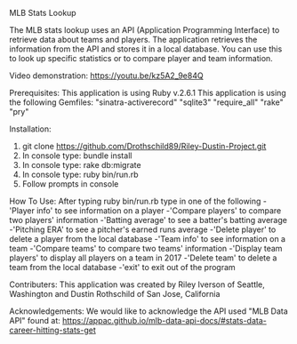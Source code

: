  MLB Stats Lookup
 
The MLB stats lookup uses an API (Application Programming Interface) to retrieve data about teams and players. The application retrieves the information from the API and stores it in a local database. You can use this to look up specific statistics or to compare player and team information.

Video demonstration: https://youtu.be/kz5A2_9e84Q
 
 Prerequisites: 
 This application is using Ruby v.2.6.1
 This application is using the following Gemfiles:
 "sinatra-activerecord"
 "sqlite3"
 "require_all"
 "rake"
 "pry"
 
 Installation:
 1. git clone https://github.com/Drothschild89/Riley-Dustin-Project.git
 2. In console type: bundle install
 3. In console type: rake db:migrate
 4. In console type: ruby bin/run.rb
 5. Follow prompts in console
 
 How To Use:
  After typing ruby bin/run.rb type in one of the following
    -'Player info' to see information on a player
    -'Compare players' to compare two players' information
    -'Batting average' to see a batter's batting average
    -'Pitching ERA' to see a pitcher's earned runs average
    -'Delete player' to delete a player from the local database
    -'Team info' to see information on a team
    -'Compare teams' to compare two teams' information
    -'Display team players' to display all players on a team in 2017
    -'Delete team' to delete a team from the local database
    -'exit' to exit out of the program

  Contributers:
    This application was created by Riley Iverson of Seattle, Washington and Dustin Rothschild of San Jose, California

  Acknowledgements: 
    We would like to acknowledge the API used "MLB Data API" found at: https://appac.github.io/mlb-data-api-docs/#stats-data-career-hitting-stats-get
   

